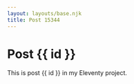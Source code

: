 ```yaml
---
layout: layouts/base.njk
title: Post 15344
---
```


# Post {{ id }}

This is post {{ id }} in my Eleventy project.
